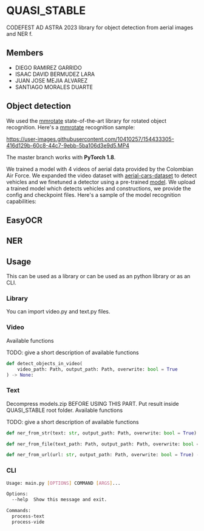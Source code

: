 # QUASI_STABLE

CODEFEST AD ASTRA 2023 library for object detection from aerial images and NER f. 

## Members

- DIEGO RAMIREZ GARRIDO
- ISAAC DAVID BERMUDEZ LARA
- JUAN JOSE MEJIA ALVAREZ
- SANTIAGO MORALES DUARTE

## Object detection

We used the [mmrotate](https://github.com/open-mmlab/mmrotate/) state-of-the-art library for rotated object recognition. Here's a [mmrotate](https://github.com/open-mmlab/mmrotate/) recognition sample:

https://user-images.githubusercontent.com/10410257/154433305-416d129b-60c8-44c7-9ebb-5ba106d3e9d5.MP4

The master branch works with **PyTorch 1.8**.

We trained a model with 4 videos of aerial data provided by the Colombian Air Force. We expanded the video dataset with [aerial-cars-dataset](https://github.com/jekhor/aerial-cars-dataset) to detect vehicles and we finetuned a detector using a pre-trained [model](https://github.com/open-mmlab/mmrotate/blob/main/configs/oriented_rcnn/oriented_rcnn_r50_fpn_1x_dota_le90.py). We upload a trained model which detects vehicles and constructions, we provide the config and checkpoint files. Here's a sample of the model recognition capabilities: 

## EasyOCR

## NER

## Usage

This can be used as a library or can be used as an python library or as an CLI.

### Library

You can import video.py and text.py files.

### Video

Available functions

TODO: give a short description of available functions

```python
def detect_objects_in_video(
    video_path: Path, output_path: Path, overwrite: bool = True
) -> None:
```

### Text
Decompress models.zip BEFORE USING THIS PART. Put result inside QUASI_STABLE root folder.
Available functions

TODO: give a short description of available functions

```python
def ner_from_str(text: str, output_path: Path, overwrite: bool = True) -> None:
```

```python
def ner_from_file(text_path: Path, output_path: Path, overwrite: bool = True) -> None:
```

```python
def ner_from_url(url: str, output_path: Path, overwrite: bool = True) -> None:
```

### CLI

```bash
Usage: main.py [OPTIONS] COMMAND [ARGS]...

Options:
  --help  Show this message and exit.

Commands:
  process-text
  process-vide
```
